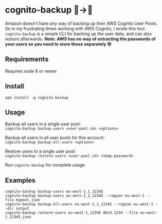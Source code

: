 # cognito-backup 👫→💾
Amazon doesn't have any way of backing up their AWS Cognito User Pools.
So in my frustrating times working with AWS Cognito, I wrote this tool. `cognito-backup` is a simple CLI for backing up the user data, and can also restore afterwards. <b>Note: AWS has no way of extracting the passwords of your users so you need to store these separately 😵</b>



## Requirements

Requires node 8 or newer

## Install
```
npm install -g cognito-backup
```

## Usage
Backup all users in a single user pool:  
`cognito-backup backup-users <user-pool-id> <options>`

Backup all users in all user pools for this account:  
`cognito-backup backup-all-users <options>`

Restore users to a single user pool:   
`cognito-backup restore-users <user-pool-id> <temp-password>`

Run `cognito-backup` for complete usage.

## Examples

`cognito-backup backup-users eu-west-1_1_12345`  
`cognito-backup backup-users eu-west-1_1_12345 --region eu-west-1 --file mypool.json`  
`cognito-backup backup-all-users eu-west-1_1_12345 --region eu-west-1 --dir output`  
`cognito-backup restore-users eu-west-1_12345 Abcd.1234 --file eu-west-1_12345.json`
